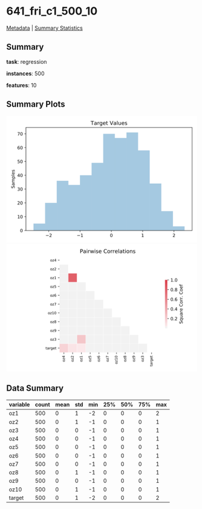 # 641_fri_c1_500_10

[Metadata](metadata.yaml) | [Summary Statistics](summary_stats.csv)

## Summary

**task**: regression

**instances**: 500

**features**: 10

## Summary Plots

![Labels](label.svg)
![Corr](corr.svg)

## Data Summary

|	variable	|	count	|	mean	|	std	|	min	|	25%	|	50%	|	75%	|	max|
| --- | --- | --- | --- | --- | --- | --- | --- | --- |
|	oz1	|	500	|	0	|	1	|	-2	|	0	|	0	|	0	|	2
|	oz2	|	500	|	0	|	1	|	-1	|	0	|	0	|	0	|	1
|	oz3	|	500	|	0	|	0	|	-1	|	0	|	0	|	0	|	1
|	oz4	|	500	|	0	|	0	|	-1	|	0	|	0	|	0	|	1
|	oz5	|	500	|	0	|	0	|	-1	|	0	|	0	|	0	|	1
|	oz6	|	500	|	0	|	0	|	-1	|	0	|	0	|	0	|	1
|	oz7	|	500	|	0	|	0	|	-1	|	0	|	0	|	0	|	1
|	oz8	|	500	|	0	|	1	|	-1	|	0	|	0	|	0	|	1
|	oz9	|	500	|	0	|	0	|	-1	|	0	|	0	|	0	|	1
|	oz10	|	500	|	0	|	1	|	-1	|	0	|	0	|	0	|	1
|	target	|	500	|	0	|	1	|	-2	|	0	|	0	|	0	|	2
